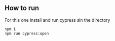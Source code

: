 ## How to run

For this one install and run cypress sin the directory

```
npm i
npm run cypress:open
```
